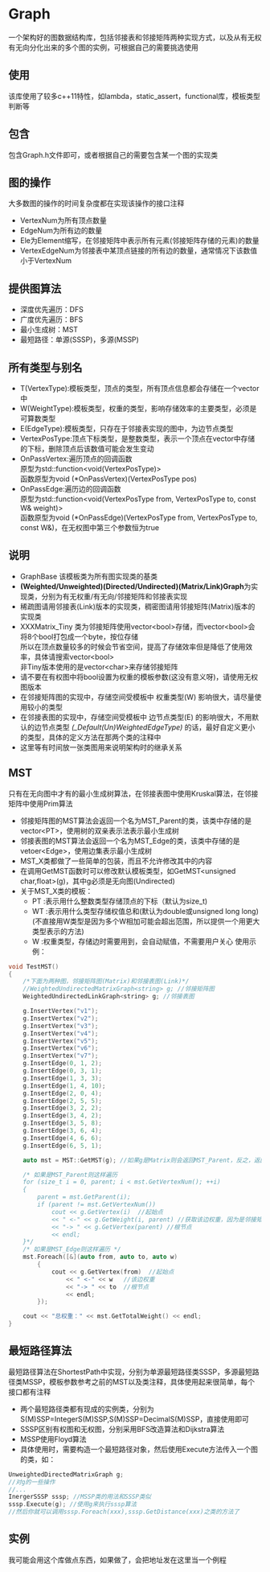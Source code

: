 # Graph
一个架构好的图数据结构库，包括邻接表和邻接矩阵两种实现方式，以及从有无权有无向分化出来的多个图的实例，可根据自己的需要挑选使用<br>
## 使用
该库使用了较多c++11特性，如lambda，static_assert，functional库，模板类型判断等
## 包含
包含Graph.h文件即可，或者根据自己的需要包含某一个图的实现类<br>
## 图的操作
大多数图的操作的时间复杂度都在实现该操作的接口注释<br>
- VertexNum为所有顶点数量<br>
- EdgeNum为所有边的数量<br>
- Ele为Element缩写，在邻接矩阵中表示所有元素(邻接矩阵存储的元素)的数量<br>
- VertexEdgeNum为邻接表中某顶点链接的所有边的数量，通常情况下该数值小于VertexNum<br>
## 提供图算法
* 深度优先遍历：DFS<br>
* 广度优先遍历：BFS<br>
* 最小生成树：MST<br>
* 最短路径：单源(SSSP)，多源(MSSP)<br>
## 所有类型与别名
* T(VertexType):模板类型，顶点的类型，所有顶点信息都会存储在一个vector中<br>
* W(WeightType):模板类型，权重的类型，影响存储效率的主要类型，必须是可算数类型<br>
* E(EdgeType):模板类型，只存在于邻接表实现的图中，为边节点类型<br>
* VertexPosType:顶点下标类型，是整数类型，表示一个顶点在vector中存储的下标，删除顶点后该数值可能会发生变动<br>
* OnPassVertex:遍历顶点的回调函数<br>
  原型为std::function<void(VertexPosType)><br>
  函数原型为void (*OnPassVertex)(VertexPosType pos)<br>
* OnPassEdge:遍历边的回调函数<br>
  原型为std::function<void(VertexPosType from, VertexPosType to, const W& weight)><br>
  函数原型为void (*OnPassEdge)(VertexPosType from, VertexPosType to, const W&)，在无权图中第三个参数恒为true<br>
## 说明
- GraphBase 该模板类为所有图实现类的基类<br>
- **(Weighted/Unweighted)(Directed/Undirected)(Matrix/Link)Graph**为实现类，分别为有无权重/有无向/邻接矩阵和邻接表实现<br>
- 稀疏图请用邻接表(Link)版本的实现类，稠密图请用邻接矩阵(Matrix)版本的实现类<br>
- XXXMatrix_Tiny 类为邻接矩阵使用vector\<bool>存储，而vector\<bool>会将8个bool打包成一个byte，按位存储<br>
  所以在顶点数量较多的时候会节省空间，提高了存储效率但是降低了使用效率，具体请搜索vector\<bool> <br>
  非Tiny版本使用的是vector\<char>来存储邻接矩阵<br>
- 请不要在有权图中将bool设置为权重的模板参数(这没有意义呀)，请使用无权图版本<br>
- 在邻接矩阵图的实现中，存储空间受模板中 权重类型(W) 影响很大，请尽量使用较小的类型<br>
- 在邻接表图的实现中，存储空间受模板中 边节点类型(E) 的影响很大，不用默认的边节点类型 *(_Default(Un)WeightedEdgeType)* 的话，最好自定义更小的类型，具体的定义方法在那两个类的注释中<br>
- 这里等有时间放一张类图用来说明架构时的继承关系
## MST
只有在无向图中才有的最小生成树算法，在邻接表图中使用Kruskal算法，在邻接矩阵中使用Prim算法<br>
  - 邻接矩阵图的MST算法会返回一个名为MST_Parent的类，该类中存储的是vector\<PT>，使用树的双亲表示法表示最小生成树<br>
  - 邻接表图的MST算法会返回一个名为MST_Edge的类，该类中存储的是vetoer\<Edge>，使用边集表示最小生成树<br>
  - MST_X类都做了一些简单的包装，而且不允许修改其中的内容
  - 在调用GetMST函数时可以修改默认模板类型，如GetMST<unsigned char,float>(g)，其中g必须是无向图(Undirected)
  - 关于MST_X类的模板：
    - PT :表示用什么整数类型存储顶点的下标（默认为size_t)
    - WT :表示用什么类型存储权值总和(默认为double或unsigned long long)
      (不直接用W类型是因为多个W相加可能会超出范围，所以提供一个用更大类型表示的方法)
    - W :权重类型，存储边时需要用到，会自动赋值，不需要用户关心
使用示例：
```c++
void TestMST()
{
	/*下面为两种图，邻接矩阵图(Matrix)和邻接表图(Link)*/
	//WeightedUndirectedMatrixGraph<string> g; //邻接矩阵图
	WeightedUndirectedLinkGraph<string> g; //邻接表图

	g.InsertVertex("v1");
	g.InsertVertex("v2");
	g.InsertVertex("v3");
	g.InsertVertex("v4");
	g.InsertVertex("v5");
	g.InsertVertex("v6");
	g.InsertVertex("v7");
	g.InsertEdge(0, 1, 2);
	g.InsertEdge(0, 3, 1);
	g.InsertEdge(1, 3, 3);
	g.InsertEdge(1, 4, 10);
	g.InsertEdge(2, 0, 4);
	g.InsertEdge(2, 5, 5);
	g.InsertEdge(3, 2, 2);
	g.InsertEdge(3, 4, 2);
	g.InsertEdge(3, 5, 8);
	g.InsertEdge(3, 6, 4);
	g.InsertEdge(4, 6, 6);
	g.InsertEdge(6, 5, 1);

	auto mst = MST::GetMST(g); //如果g是Matrix则会返回MST_Parent，反之，返回MST_Edge

	/* 如果是MST_Parent则这样遍历
	for (size_t i = 0, parent; i < mst.GetVertexNum(); ++i)
	{
		parent = mst.GetParent(i);
		if (parent != mst.GetVertexNum())
			cout << g.GetVertex(i)  //起始点
			<< " <-" << g.GetWeight(i, parent) //获取该边权重，因为是邻接矩阵所以直接用g获取很快
			<< "-> " << g.GetVertex(parent) //根节点
			<< endl;
	}*/
	/* 如果是MST_Edge则这样遍历 */
	mst.Foreach([&](auto from, auto to, auto w)
		{
			cout << g.GetVertex(from)  //起始点
				<< " <-" << w	//该边权重
				<< "-> " << to	//根节点
				<< endl;
		});

	cout << "总权重：" << mst.GetTotalWeight() << endl;
}
```
## 最短路径算法
最短路径算法在ShortestPath中实现，分别为单源最短路径类SSSP，多源最短路径类MSSP，模板参数参考之前的MST以及类注释，具体使用起来很简单，每个接口都有注释
  - 两个最短路径类都有现成的实例类，分别为S(M)SSP<unsigned long long>=IntegerS(M)SSP,S(M)SSP<double>=DecimalS(M)SSP，直接使用即可
  - SSSP区别有权图和无权图，分别采用BFS改造算法和Dijkstra算法
  - MSSP使用Floyd算法
  - 具体使用时，需要构造一个最短路径对象，然后使用Execute方法传入一个图的类，如：
  ```c++
  UnweightedDirectedMatrixGraph g;
  //对g的一些操作
  //...
  InergerSSSP sssp; //MSSP类的用法和SSSP类似
  sssp.Execute(g); //使用g来执行sssp算法
  //然后你就可以调用sssp.Foreach(xxx),sssp.GetDistance(xxx)之类的方法了
  ```
## 实例
  我可能会用这个库做点东西，如果做了，会把地址发在这里当一个例程
